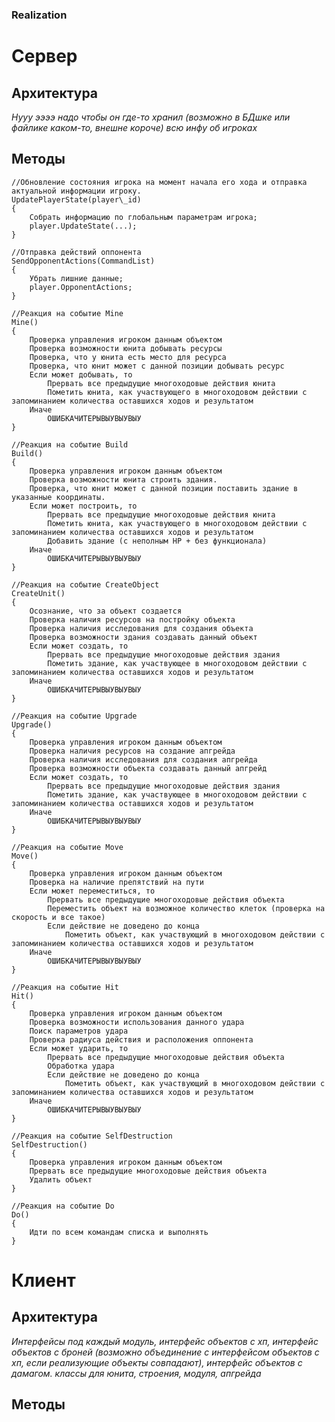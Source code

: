 ### Realization

# Сервер

## Архитектура

_Нууу ээээ надо чтобы он где-то хранил (возможно в БДшке или файлике каком-то, внешне короче) всю инфу об игроках_

## Методы

	//Обновление состояния игрока на момент начала его хода и отправка актуальной информации игроку.
	UpdatePlayerState(player\_id)
	{
		Собрать информацию по глобальным параметрам игрока;
		player.UpdateState(...);
	}

	//Отправка действий оппонента
	SendOpponentActions(CommandList)
	{
		Убрать лишние данные;
		player.OpponentActions;	
	}

	//Реакция на событие Mine
	Mine()
	{
		Проверка управления игроком данным объектом
		Проверка возможности юнита добывать ресурсы
		Проверка, что у юнита есть место для ресурса
		Проверка, что юнит может с данной позиции добывать ресурс
		Если может добывать, то
			Прервать все предыдущие многоходовые действия юнита
			Пометить юнита, как участвующего в многоходовом действии с запоминанием количества оставшихся ходов и результатом
		Иначе
			ОШИБКАЧИТЕРЫВЫУВЫУВЫУ
	}

	//Реакция на событие Build
	Build()
	{
		Проверка управления игроком данным объектом
		Проверка возможности юнита строить здания.
		Проверка, что юнит может с данной позиции поставить здание в указанные координаты.
		Если может построить, то
			Прервать все предыдущие многоходовые действия юнита
			Пометить юнита, как участвующего в многоходовом действии с запоминанием количества оставшихся ходов и результатом
			Добавить здание (с неполным HP + без функционала)
		Иначе
			ОШИБКАЧИТЕРЫВЫУВЫУВЫУ
	}

	//Реакция на событие CreateObject
	CreateUnit()
	{
		Осознание, что за объект создается
		Проверка наличия ресурсов на постройку объекта
		Проверка наличия исследования для создания объекта
		Проверка возможности здания создавать данный объект
		Если может создать, то
			Прервать все предыдущие многоходовые действия здания
			Пометить здание, как участвующее в многоходовом действии с запоминанием количества оставшихся ходов и результатом
		Иначе
			ОШИБКАЧИТЕРЫВЫУВЫУВЫУ
	}

	//Реакция на событие Upgrade
	Upgrade()
	{
		Проверка управления игроком данным объектом
		Проверка наличия ресурсов на создание апгрейда
		Проверка наличия исследования для создания апгрейда
		Проверка возможности объекта создавать данный апгрейд
		Если может создать, то
			Прервать все предыдущие многоходовые действия здания
			Пометить здание, как участвующее в многоходовом действии с запоминанием количества оставшихся ходов и результатом
		Иначе
			ОШИБКАЧИТЕРЫВЫУВЫУВЫУ
	}

	//Реакция на событие Move
	Move()
	{
		Проверка управления игроком данным объектом
		Проверка на наличие препятствий на пути
		Если может переместиться, то
			Прервать все предыдущие многоходовые действия объекта
			Переместить объект на возможное количество клеток (проверка на скорость и все такое)
			Если действие не доведено до конца 
				Пометить объект, как участвующий в многоходовом действии с запоминанием количества оставшихся ходов и результатом
		Иначе
			ОШИБКАЧИТЕРЫВЫУВЫУВЫУ
	}

	//Реакция на событие Hit
	Hit()
	{
		Проверка управления игроком данным объектом
		Проверка возможности использования данного удара 
		Поиск параметров удара
		Проверка радиуса действия и расположения оппонента
		Если может ударить, то
			Прервать все предыдущие многоходовые действия объекта
			Обработка удара
			Если действие не доведено до конца 
				Пометить объект, как участвующий в многоходовом действии с запоминанием количества оставшихся ходов и результатом
		Иначе
			ОШИБКАЧИТЕРЫВЫУВЫУВЫУ
	}

	//Реакция на событие SelfDestruction
	SelfDestruction()
	{
		Проверка управления игроком данным объектом
		Прервать все предыдущие многоходовые действия объекта
		Удалить объект
	}

	//Реакция на событие Do
	Do()
	{
		Идти по всем командам списка и выполнять
	}
	
	
# Клиент

## Архитектура

_Интерфейсы под каждый модуль, интерфейс объектов с хп, интерфейс объектов с броней (возможно объединение с интерфейсом объектов с хп, если реализующие объекты совпадают), интерфейс объектов с дамагом. классы для юнита, строения, модуля, апгрейда_

## Методы